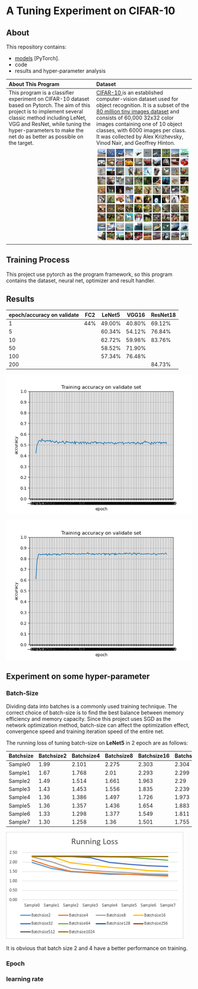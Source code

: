 # A Tuning Experiment on CIFAR-10

## About

This repository contains:

- [models](https://github.com/ZYH223/HyperParameterTuning/tree/master/model) [PyTorch].
- code
- results and hyper-parameter analysis

| About This Program                                           | Dataset                                                      |
| :----------------------------------------------------------- | :----------------------------------------------------------- |
| This program is a classifier experiment on CIFAR-10 dataset based on Pytorch. The aim of this project is to implement several classic method including LeNet, VGG and ResNet, while tuning the hyper-parameters to make the net do as better as possible on the target. | [CIFAR-10 ](http://www.cs.toronto.edu/~kriz/cifar.html) is an established computer-vision dataset used for object recognition. It is a subset of the [80 million tiny images dataset](http://groups.csail.mit.edu/vision/TinyImages/) and consists of 60,000 32x32 color images containing one of 10 object  classes, with 6000 images per class. It was collected by Alex  Krizhevsky, Vinod Nair, and Geoffrey Hinton. |
|                                                              | ![CIFAR-10](assets/cifar-10.png)                             |

## Training Process

This project use pytorch as the  program framework, so this program contains the dataset, neural net, optimizer and result handler.

## Results

| epoch/accuracy on validate | FC2  | LeNet5 | VGG16  | ResNet18 |
| :------------------------- | ---- | ------ | ------ | -------- |
| 1                          | 44%  | 49.00% | 40.80% | 69.12%   |
| 5                          |      | 60.34% | 54.12% | 76.84%   |
| 10                         |      | 62.72% | 59.98% | 83.76%   |
| 50                         |      | 58.52% | 71.90% |          |
| 100                        |      | 57.34% | 76.48% |          |
| 200                        |      |        |        | 84.73%   |

![FC2 bs4 ep200](results/FC2_bs4_ep200.png)

![ResNet18 bs8 ep200](results/ResNet18_bs8_ep200.png)

## Experiment on some hyper-parameter

### Batch-Size

Dividing data into batches is a commonly used training technique. The correct choice of batch-size is to find the best balance between memory efficiency and memory capacity. Since this project uses SGD as the network optimization method, batch-size can affect the optimization effect, convergence speed and training iteration speed of the entire net.

The running loss of tuning batch-size on **LeNet5** in 2 epoch are as follows:

| Batchsize | Batchsize2 | Batchsize4 | Batchsize8 | Batchsize16 | Batchsize32 | Batchsize64 | Batchsize128 | Batchsize256 | Batchsize512 | Batchsize1024 |
| --------- | ---------- | ---------- | ---------- | ----------- | ----------- | ----------- | ------------ | ------------ | ------------ | ------------- |
| Sample0   | 1.99       | 2.101      | 2.275      | 2.303       | 2.304       | 2.304       | 2.305        | 2.304        | 2.304        | 2.304         |
| Sample1   | 1.67       | 1.768      | 2.01       | 2.293       | 2.299       | 2.302       | 2.303        | 2.303        | 2.304        | 2.303         |
| Sample2   | 1.49       | 1.514      | 1.661      | 1.963       | 2.29        | 2.3         | 2.304        | 2.304        | 2.304        | 2.303         |
| Sample3   | 1.43       | 1.453      | 1.556      | 1.835       | 2.239       | 2.297       | 2.303        | 2.303        | 2.303        | 2.304         |
| Sample4   | 1.36       | 1.386      | 1.497      | 1.726       | 1.973       | 2.281       | 2.302        | 2.302        | 2.303        | 2.303         |
| Sample5   | 1.36       | 1.357      | 1.436      | 1.654       | 1.883       | 2.249       | 2.302        | 2.302        | 2.303        | 2.302         |
| Sample6   | 1.33       | 1.298      | 1.377      | 1.549       | 1.811       | 2.176       | 2.301        | 2.302        | 2.303        | 2.303         |
| Sample7   | 1.30       | 1.258      | 1.36       | 1.501       | 1.755       | 2.098       | 2.3          | 2.301        | 2.303        | 2.302         |

![LeNet5 Running Loss](results/LeNet5_Running_Loss.png)

It is obvious that batch size 2 and 4 have a better performance on training.

### Epoch

### learning rate

